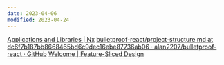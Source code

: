 ```yaml
---
date: 2023-04-06
modified: 2023-04-24
---
```


[Applications and Libraries | Nx](https://nx.dev/more-concepts/applications-and-libraries#mental-model)
[bulletproof-react/project-structure.md at dc6f7b187bb8668465bd6c9dec16ebe87736ab06 · alan2207/bulletproof-react · GitHub](https://github.com/alan2207/bulletproof-react/blob/dc6f7b187bb8668465bd6c9dec16ebe87736ab06/docs/project-structure.md?plain=1#L1)
[Welcome | Feature-Sliced Design](https://feature-sliced.design/)
